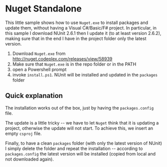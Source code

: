 Nuget Standalone
=============
This little sample shows how to use `Nuget.exe` to install packages and update them, without having a Visual C#/Basic/F# project. In particular, in this sample I download NUnit 2.6.1 then I update it (to at least version 2.6.2), making sure that in the end I have in the project folder only the latest version.

1. Download `Nuget.exe` from http://nuget.codeplex.com/releases/view/58939
2. Make sure that `Nuget.exe` is in the repo folder or in the PATH
3. open a Powershell prompt
4. invoke `install.ps1`. NUnit will be installed and updated in the `packages` folder

Quick explanation
-----------------
The installation works out of the box, just by having the `packages.config` file.

The update is a little tricky -- we have to let `Nuget` think that it is updating a project, otherwise the update will not start. To achieve this, we insert an empty `csproj` file.

Finally, to have a clean `packages` folder (with only the latest version of NUnit) I simply delete the folder and repeat the installation -- according to `packages.config` the latest version will be installed (copied from local and not downloaded again).